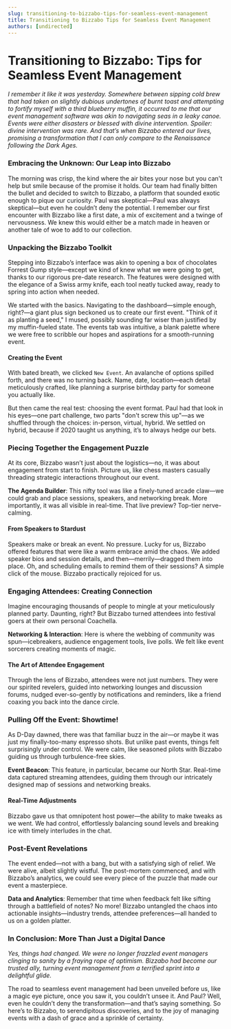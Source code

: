 ```yaml
---
slug: transitioning-to-bizzabo-tips-for-seamless-event-management
title: Transitioning to Bizzabo Tips for Seamless Event Management
authors: [undirected]
---
```



# Transitioning to Bizzabo: Tips for Seamless Event Management

*I remember it like it was yesterday. Somewhere between sipping cold brew that had taken on slightly dubious undertones of burnt toast and attempting to fortify myself with a third blueberry muffin, it occurred to me that our event management software was akin to navigating seas in a leaky canoe. Events were either disasters or blessed with divine intervention. Spoiler: divine intervention was rare. And that’s when Bizzabo entered our lives, promising a transformation that I can only compare to the Renaissance following the Dark Ages.*

### Embracing the Unknown: Our Leap into Bizzabo

The morning was crisp, the kind where the air bites your nose but you can't help but smile because of the promise it holds. Our team had finally bitten the bullet and decided to switch to Bizzabo, a platform that sounded exotic enough to pique our curiosity. Paul was skeptical—Paul was always skeptical—but even he couldn’t deny the potential. I remember our first encounter with Bizzabo like a first date, a mix of excitement and a twinge of nervousness. We knew this would either be a match made in heaven or another tale of woe to add to our collection.

### Unpacking the Bizzabo Toolkit

Stepping into Bizzabo’s interface was akin to opening a box of chocolates Forrest Gump style—except we kind of knew what we were going to get, thanks to our rigorous pre-date research. The features were designed with the elegance of a Swiss army knife, each tool neatly tucked away, ready to spring into action when needed.

We started with the basics. Navigating to the dashboard—simple enough, right?—a giant plus sign beckoned us to create our first event. "Think of it as planting a seed," I mused, possibly sounding far wiser than justified by my muffin-fueled state. The events tab was intuitive, a blank palette where we were free to scribble our hopes and aspirations for a smooth-running event. 

#### Creating the Event

With bated breath, we clicked `New Event`. An avalanche of options spilled forth, and there was no turning back. Name, date, location—each detail meticulously crafted, like planning a surprise birthday party for someone you actually like.

But then came the real test: choosing the event format. Paul had that look in his eyes—one part challenge, two parts "don't screw this up"—as we shuffled through the choices: in-person, virtual, hybrid. We settled on hybrid, because if 2020 taught us anything, it’s to always hedge our bets.

### Piecing Together the Engagement Puzzle

At its core, Bizzabo wasn’t just about the logistics—no, it was about engagement from start to finish. Picture us, like chess masters casually threading strategic interactions throughout our event. 

**The Agenda Builder**: This nifty tool was like a finely-tuned arcade claw—we could grab and place sessions, speakers, and networking break. More importantly, it was all visible in real-time. That live preview? Top-tier nerve-calming.

#### From Speakers to Stardust

Speakers make or break an event. No pressure. Lucky for us, Bizzabo offered features that were like a warm embrace amid the chaos. We added speaker bios and session details, and then—merrily—dragged them into place. Oh, and scheduling emails to remind them of their sessions? A simple click of the mouse. Bizzabo practically rejoiced for us.

### Engaging Attendees: Creating Connection

Imagine encouraging thousands of people to mingle at your meticulously planned party. Daunting, right? But Bizzabo turned attendees into festival goers at their own personal Coachella. 

**Networking & Interaction**: Here is where the webbing of community was spun—icebreakers, audience engagement tools, live polls. We felt like event sorcerers creating moments of magic.

#### The Art of Attendee Engagement

Through the lens of Bizzabo, attendees were not just numbers. They were our spirited revelers, guided into networking lounges and discussion forums, nudged ever-so-gently by notifications and reminders, like a friend coaxing you back into the dance circle.

### Pulling Off the Event: Showtime!

As D-Day dawned, there was that familiar buzz in the air—or maybe it was just my finally-too-many espresso shots. But unlike past events, things felt surprisingly under control. We were calm, like seasoned pilots with Bizzabo guiding us through turbulence-free skies.

**Event Beacon**: This feature, in particular, became our North Star. Real-time data captured streaming attendees, guiding them through our intricately designed map of sessions and networking breaks.

#### Real-Time Adjustments

Bizzabo gave us that omnipotent host power—the ability to make tweaks as we went. We had control, effortlessly balancing sound levels and breaking ice with timely interludes in the chat.

### Post-Event Revelations

The event ended—not with a bang, but with a satisfying sigh of relief. We were alive, albeit slightly wistful. The post-mortem commenced, and with Bizzabo’s analytics, we could see every piece of the puzzle that made our event a masterpiece. 

**Data and Analytics**: Remember that time when feedback felt like sifting through a battlefield of notes? No more! Bizzabo untangled the chaos into actionable insights—industry trends, attendee preferences—all handed to us on a golden platter.

### In Conclusion: More Than Just a Digital Dance

*Yes, things had changed. We were no longer frazzled event managers clinging to sanity by a fraying rope of optimism. Bizzabo had become our trusted ally, turning event management from a terrified sprint into a delightful glide.*

The road to seamless event management had been unveiled before us, like a magic eye picture, once you saw it, you couldn’t unsee it. And Paul? Well, even he couldn’t deny the transformation—and that’s saying something. So here’s to Bizzabo, to serendipitous discoveries, and to the joy of managing events with a dash of grace and a sprinkle of certainty.